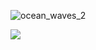 
<!--
**krschan/krschan** is a ✨ _special_ ✨ repository because its `README.md` (this file) appears on your GitHub profile.

Here are some ideas to get you started:

- 🔭 I’m currently working on ...
- 🌱 I’m currently learning ...
- 👯 I’m looking to collaborate on ...
- 🤔 I’m looking for help with ...
- 💬 Ask me about ...
- 📫 How to reach me: ...
- 😄 Pronouns: ...
- ⚡ Fun fact: ...
-->

![ocean_waves_2](https://github.com/krschan/krschan/assets/114497613/f6b32e6d-6462-4eab-9198-b663b63c060a)

![](https://komarev.com/ghpvc/?username=krschan)

